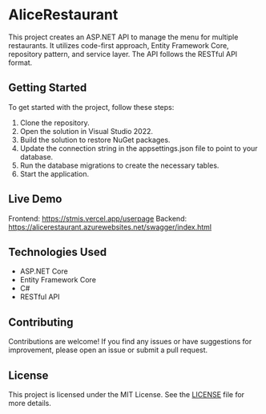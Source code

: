 # AliceRestaurant

This project creates an ASP.NET API to manage the menu for multiple restaurants. It utilizes code-first approach, Entity Framework Core, repository pattern, and service layer. The API follows the RESTful API format.

## Getting Started

To get started with the project, follow these steps:

1. Clone the repository.
2. Open the solution in Visual Studio 2022.
3. Build the solution to restore NuGet packages.
4. Update the connection string in the appsettings.json file to point to your database.
5. Run the database migrations to create the necessary tables.
6. Start the application.

## Live Demo

Frontend: https://stmis.vercel.app/userpage
Backend: https://alicerestaurant.azurewebsites.net/swagger/index.html

## Technologies Used

-   ASP.NET Core
-   Entity Framework Core
-   C#
-   RESTful API

## Contributing

Contributions are welcome! If you find any issues or have suggestions for improvement, please open an issue or submit a pull request.

## License

This project is licensed under the MIT License. See the [LICENSE](LICENSE) file for more details.
